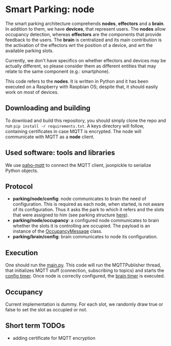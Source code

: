 # Smart Parking: node
The smart parking architecture comprehends **nodes**, **effectors** and a **brain**. In addition to them, we have **devices**, that represent users. The **nodes** allow occupancy detection, whereas **effectors** are the components that provide feedback to the users. The **brain** is centralized and its main contribution is the activation of the effectors wrt the position of a device, and wrt the available parking slots.

Currently, we don't have specifics on whether effectors and devices may be actually different, so please consider them as different entities that may relate to the same component (e.g.: smartphone).

This code refers to the **nodes**. It is written in Python and it has been executed on a Raspberry with Raspbian OS; despite that, it should easily work on most of devices.

## Downloading and building
To download and build this repository, you should simply clone the repo and run ```pip install -r requirements.txt```. A keys directory will follow, containing certificates in case MQTT is encrypted. The node will communicate with MQTT as a **node** client.

## Used software: tools and libraries
We use [paho-mqtt](https://pypi.org/project/paho-mqtt/) to connect the MQTT client, jsonpickle to serialize Python objects.

## Protocol
- **parking/node/config**: node communicates to brain the need of configuration. This is required as each node, when started, is not aware of its configuration. Thus it asks the park to which it refers and the slots that were assigned to him (see parking structure [here](https://github.com/filipkrasniqi/smartparking-brain/blob/master/README.md)). 
- **parking/node/occupancy**: a configured node communicates to brain whether the slots it is controlling are occupied. The payload is an instance of the [OccupancyMessage](https://github.com/filipkrasniqi/smartparking-node/blob/29975f48ae64df07f46675502b201413a53f45e6/mqtt/messages/node.py#L10) class.
- **parking/brain/config**: brain communicates to node its configuration.

## Execution
One should run the [main.py](https://github.com/filipkrasniqi/smartparking-node/blob/29975f48ae64df07f46675502b201413a53f45e6/main.py). This code will run the MQTTPublisher thread, that initializes MQTT stuff (connection, subscribing to topics) and starts the [config timer](https://github.com/filipkrasniqi/smartparking-node/blob/29975f48ae64df07f46675502b201413a53f45e6/mqtt/timer/config_timer.py). Once node is correctly configured, the [brain timer](https://github.com/filipkrasniqi/smartparking-node/blob/29975f48ae64df07f46675502b201413a53f45e6/mqtt/timer/brain_timer.py) is executed.

## Occupancy
Current implementation is dummy. For each slot, we randomly draw true or false to set the slot as occupied or not.

## Short term TODOs
- adding certificate for MQTT encryption
